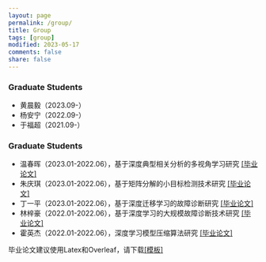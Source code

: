```yaml
---
layout: page
permalink: /group/
title: Group
tags: [group]
modified: 2023-05-17 
comments: false
share: false
---
```



### Graduate Students

* 黄晨毅（2023.09-） 
* 杨安宁（2022.09-） 
* 于福超（2021.09-）

### Graduate Students

* 温春晖（2023.01-2022.06），基于深度典型相关分析的多视角学习研究 <a href="../group/2023-温春晖.pdf" class="textlink" target="_blank">[毕业论文]</a><br>
* 朱庆琪（2023.01-2022.06），基于矩阵分解的小目标检测技术研究 <a href="../group/2023-朱庆琪.pdf" class="textlink" target="_blank">[毕业论文]</a><br>
* 丁一平（2023.01-2022.06），基于深度迁移学习的故障诊断研究 <a href="../group/2023-丁一平.pdf" class="textlink" target="_blank">[毕业论文]</a><br>
* 林梓豪（2022.01-2022.06），基于深度学习的大规模故障诊断技术研究 <a href="../group/2022-林梓豪.pdf" class="textlink" target="_blank">[毕业论文]</a><br>
* 霍英杰（2022.01-2022.06），深度学习模型压缩算法研究 <a href="../group/2022-霍英杰.pdf" class="textlink" target="_blank">[毕业论文]</a><br>

毕业论文建议使用Latex和Overleaf，请下载<a href="../group/模板.zip" class="textlink" target="_blank">[模板]</a> <br> 
